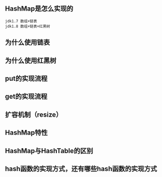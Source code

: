 ## HashMap是怎么实现的
    jdk1.7 数组+链表
    jdk1.8 数组+链表+红黑树

## 为什么使用链表

## 为什么使用红黑树

## put的实现流程

## get的实现流程

## 扩容机制（resize）

## HashMap特性

## HashMap与HashTable的区别

## hash函数的实现方式，还有哪些hash函数的实现方式


    